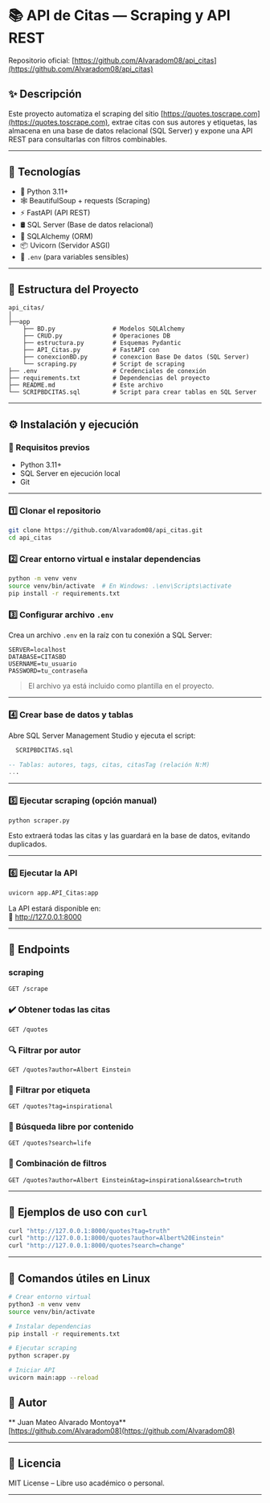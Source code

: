 # 📚 API de Citas — Scraping y API REST

Repositorio oficial: [https://github.com/Alvaradom08/api_citas](https://github.com/Alvaradom08/api_citas)

## ✨ Descripción

Este proyecto automatiza el scraping del sitio [https://quotes.toscrape.com](https://quotes.toscrape.com), extrae citas con sus autores y etiquetas, las almacena en una base de datos relacional (SQL Server) y expone una API REST para consultarlas con filtros combinables.

---

## 🧱 Tecnologías

- 🐍 Python 3.11+
- 🕸️ BeautifulSoup + requests (Scraping)
- ⚡ FastAPI (API REST)
- 🛢️ SQL Server (Base de datos relacional)
- 🐘 SQLAlchemy (ORM)
- 📦 Uvicorn (Servidor ASGI)
- 📄 `.env` (para variables sensibles)

---

## 📂 Estructura del Proyecto

```
api_citas/
│
├──app
    ├── BD.py                # Modelos SQLAlchemy
    ├── CRUD.py              # Operaciones DB
    ├── estructura.py        # Esquemas Pydantic
    ├── API_Citas.py         # FastAPI con 
    ├── conexcionBD.py       # conexcion Base De datos (SQL Server)
    └── scraping.py          # Script de scraping
├── .env                     # Credenciales de conexión
├── requirements.txt         # Dependencias del proyecto
├── README.md                # Este archivo
└── SCRIPBDCITAS.sql         # Script para crear tablas en SQL Server
```

---

## ⚙️ Instalación y ejecución

### 🧰 Requisitos previos

- Python 3.11+
- SQL Server en ejecución local
- Git

---

### 1️⃣ Clonar el repositorio

```bash
git clone https://github.com/Alvaradom08/api_citas.git
cd api_citas
```

### 2️⃣ Crear entorno virtual e instalar dependencias

```bash
python -m venv venv
source venv/bin/activate  # En Windows: .\env\Scripts\activate
pip install -r requirements.txt
```

### 3️⃣ Configurar archivo `.env`

Crea un archivo `.env` en la raíz con tu conexión a SQL Server:

```env
SERVER=localhost
DATABASE=CITASBD
USERNAME=tu_usuario
PASSWORD=tu_contraseña
```

> El archivo ya está incluido como plantilla en el proyecto.

---

### 4️⃣ Crear base de datos y tablas

Abre SQL Server Management Studio y ejecuta el script:

```sql
  SCRIPBDCITAS.sql

-- Tablas: autores, tags, citas, citasTag (relación N:M)
...
```

---

### 5️⃣ Ejecutar scraping (opción manual)

```bash
python scraper.py
```

Esto extraerá todas las citas y las guardará en la base de datos, evitando duplicados.

---

### 6️⃣ Ejecutar la API

```bash
uvicorn app.API_Citas:app
```

La API estará disponible en:  
📍 http://127.0.0.1:8000

---

## 🚀 Endpoints 

###  scraping
```
GET /scrape
```


### ✔️ Obtener todas las citas

```
GET /quotes
```

### 🔍 Filtrar por autor

```
GET /quotes?author=Albert Einstein
```

### 🔖 Filtrar por etiqueta

```
GET /quotes?tag=inspirational
```

### 📝 Búsqueda libre por contenido

```
GET /quotes?search=life
```

### 📌 Combinación de filtros

```
GET /quotes?author=Albert Einstein&tag=inspirational&search=truth
```

---

## 🧪 Ejemplos de uso con `curl`

```bash
curl "http://127.0.0.1:8000/quotes?tag=truth"
curl "http://127.0.0.1:8000/quotes?author=Albert%20Einstein"
curl "http://127.0.0.1:8000/quotes?search=change"
```

---

## 🐧 Comandos útiles en Linux

```bash
# Crear entorno virtual
python3 -m venv venv
source venv/bin/activate

# Instalar dependencias
pip install -r requirements.txt

# Ejecutar scraping
python scraper.py

# Iniciar API
uvicorn main:app --reload
```



## 👤 Autor

** Juan Mateo Alvarado Montoya**  
[https://github.com/Alvaradom08](https://github.com/Alvaradom08)

---

## 📄 Licencia

MIT License – Libre uso académico o personal.

---